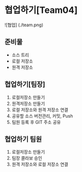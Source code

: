 # 협업하기[Team04]
![협업] (./team.png)

## 준비물
- 소스 트리
- 로컬 저장소
- 원격 저장소

## 협업하기[팀장]
1. 로컬저장소 만들기
2. 원격저장소 만들기
3. 로컬 저장소와 원격 저장소 연결
4. 공유할 소스 버전관리, 커밋, Push
5. 팀원 등록 후 GIT 주소 공유

## 협업하기 팀원
1. 로컬저장소 만들기
2. 팀장 콜라보 승인
3. 원격 저장소와 로컬 저장소 연결
